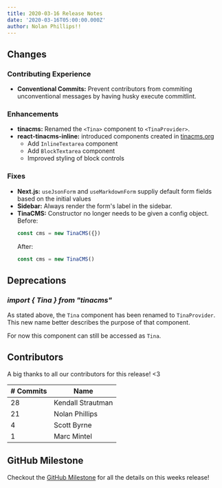 ```yaml
---
title: 2020-03-16 Release Notes
date: '2020-03-16T05:00:00.000Z'
author: Nolan Phillips!!
---
```


## Changes

### Contributing Experience

- **Conventional Commits:** Prevent contributors from commiting unconventional messages by having husky execute commitlint.

### Enhancements

- **tinacms:** Renamed the `<Tina>` component to `<TinaProvider>`.
- **react-tinacms-inline:** introduced components created in [tinacms.org](http://github.com/tinacms/tinacms/org)
  - Add `InlineTextarea` component
  - Add `BlockTextarea` component
  - Improved styling of block controls

### Fixes

- **Next.js:** `useJsonForm` and `useMarkdownForm` suppliy default form fields based on the initial values
- **Sidebar:** Always render the form's label in the sidebar.
- **TinaCMS:** Constructor no longer needs to be given a config object.\
   Before:
  ```js
  const cms = new TinaCMS({})
  ```
  After:
  ```js
  const cms = new TinaCMS()
  ```

## Deprecations

### _import { Tina } from "tinacms"_

As stated above, the `Tina` component has been renamed to `TinaProvider`. This new name better
describes the purpose of that component.

For now this component can still be accessed as `Tina`.

## Contributors

A big thanks to all our contributors for this release! <3

| # Commits | Name              |
| --------- | ----------------- |
| 28        | Kendall Strautman |
| 21        | Nolan Phillips    |
| 4         | Scott Byrne       |
| 1         | Marc Mintel       |

## GitHub Milestone

Checkout the [GitHub Milestone](https://github.com/tinacms/tinacms/milestone/16?closed=1 '2020-03-16 Release') for all the details on this weeks release!
